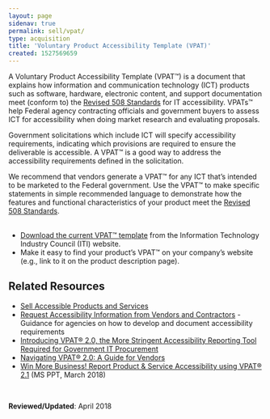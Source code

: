```yaml
---
layout: page
sidenav: true
permalink: sell/vpat/
type: acquisition
title: 'Voluntary Product Accessibility Template (VPAT)'
created: 1527569659
---
```


A Voluntary Product Accessibility Template (VPAT&trade;) is a document that explains how information and communication technology (ICT) products such as software, hardware, electronic content, and support documentation meet (conform to) the [Revised 508 Standards][1] for IT accessibility. VPATs&trade; help Federal agency contracting officials and government buyers to assess ICT for accessibility when doing market research and evaluating proposals.

Government solicitations which include ICT will specify accessibility requirements, indicating which provisions are required to ensure the deliverable is accessible. A VPAT&trade; is a good way to address the accessibility requirements defined in the solicitation.

We recommend that vendors generate a VPAT&trade; for any ICT that&rsquo;s intended to be marketed to the Federal government. Use the VPAT&trade; to make specific statements in simple recommended language to demonstrate how the features and functional characteristics of your product meet the [Revised 508 Standards][1].  
&nbsp;

  * [Download the current VPAT&trade; template][2] from the Information Technology Industry Council (ITI) website.&nbsp;
  * Make it easy to find your product&rsquo;s VPAT&trade; on your company&rsquo;s website (e.g., link to it on the product description page).

## Related Resources

  * [Sell Accessible Products and Services][3]
  * [Request Accessibility Information from Vendors and Contractors][4] - Guidance for agencies on how to develop and document accessibility requirements
  * <a data-saferedirecturl="https://www.google.com/url?hl=en&q=https://www.microassist.com/digital-accessibility/introducing-vpat-2-0-accessible-gov-procurement/&source=gmail&ust=1535827624463000&usg=AFQjCNEJNNgFBJ2mMm55lcRrujQm0Vikzw" href="https://www.microassist.com/digital-accessibility/introducing-vpat-2-0-accessible-gov-procurement/" target="_blank">Introducing VPAT&reg; 2.0, the More Stringent Accessibility Reporting Tool Required for Government IT Procurement</a>
  * <a data-saferedirecturl="https://www.google.com/url?hl=en&q=https://www.levelaccess.com/resources/navigating-vpat-2-0-guide-vendors/&source=gmail&ust=1535827624463000&usg=AFQjCNEnDq4tr-n45-oMCKRI4gAFcsmbAw" href="https://www.levelaccess.com/resources/navigating-vpat-2-0-guide-vendors/" target="_blank">Navigating VPAT&reg; 2.0: A Guide for Vendors</a>
  * <a data-saferedirecturl="https://www.google.com/url?hl=en&q=https://s3.amazonaws.com/storage.pardot.com/487581/58790/Win_More_Business_VPAT_2.1_FINAL.pptx&source=gmail&ust=1535827624463000&usg=AFQjCNEpdFm0x2NUeTb0idqiyUQkZJpTkw" href="https://s3.amazonaws.com/storage.pardot.com/487581/58790/Win_More_Business_VPAT_2.1_FINAL.pptx" target="_blank">Win More Business! Report Product & Service Accessibility using VPAT&reg; 2.1</a>&nbsp;(MS PPT, March 2018)

&nbsp;

**Reviewed/Updated**: April 2018

&nbsp;

 [1]: https://www.access-board.gov/guidelines-and-standards/communications-and-it/about-the-ict-refresh/final-rule
 [2]: https://www.itic.org/policy/accessibility/vpat
 [3]: /sell
 [4]: /buy/request-accessibility-information